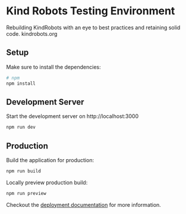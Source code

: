# Kind Robots Testing Environment
Rebuilding KindRobots with an eye to best practices and retaining solid code. kindrobots.org

## Setup
Make sure to install the dependencies:
```bash
# npm
npm install

```

## Development Server

Start the development server on http://localhost:3000

```bash
npm run dev
```

## Production

Build the application for production:

```bash
npm run build
```

Locally preview production build:

```bash
npm run preview
```

Checkout the [deployment documentation](https://nuxt.com/docs/getting-started/deployment) for more information.
